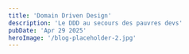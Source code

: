 ```yaml
---
title: 'Domain Driven Design'
description: 'Le DDD au secours des pauvres devs'
pubDate: 'Apr 29 2025'
heroImage: '/blog-placeholder-2.jpg'
---
```


